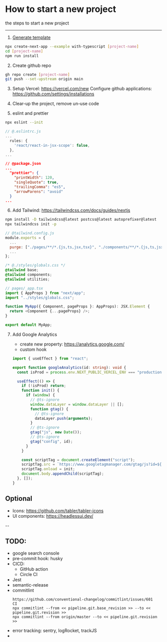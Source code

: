 # How to start a new project

the steps to start a new project

---

1. [Generate template](https://github.com/oahehc/react-vue-comparison/blob/master/CLI.md)

```sh
npx create-next-app --example with-typescript [project-name]
cd [project-name]
npm run install
```

2. Create github repo

```sh
gh repo create [project-name]
git push --set-upstream origin main
```

3. Setup Vercel: https://vercel.com/new
   Configure github applications: https://github.com/settings/installations

4. Clear-up the project, remove un-use code

5. eslint and prettier

```sh
npx eslint --init
```

```js
// @.eslintrc.js
...
  rules: {
    'react/react-in-jsx-scope': false,
  },
...
```

```json
// @package.json
...
  "prettier": {
    "printWidth": 120,
    "singleQuote": true,
    "trailingComma": "es5",
    "arrowParens": "avoid"
  }
...
```

6. Add Tailwind: https://tailwindcss.com/docs/guides/nextjs

```sh
npm install -D tailwindcss@latest postcss@latest autoprefixer@latest
npx tailwindcss init -p
```

```js
// @tailwind.config.js
module.exports = {
  ...
  purge: ["./pages/**/*.{js,ts,jsx,tsx}", "./components/**/*.{js,ts,jsx,tsx}"],
  ...
};
```

```css
/* @./styles/globals.css */
@tailwind base;
@tailwind components;
@tailwind utilities;
```

```ts
// pages/_app.tsx
import { AppProps } from "next/app";
import "../styles/globals.css";

function MyApp({ Component, pageProps }: AppProps): JSX.Element {
  return <Component {...pageProps} />;
}

export default MyApp;
```

7. Add Google Analytics

   - create new property: https://analytics.google.com/
   - custom hook

   ```typescript
   import { useEffect } from "react";

   export function googleAnalytics(id: string): void {
     const isProd = process.env.NEXT_PUBLIC_VERCEL_ENV === "production";

     useEffect(() => {
       if (!isProd) return;
       function init() {
         if (window) {
           // @ts-ignore
           window.dataLayer = window.dataLayer || [];
           function gtag() {
             // @ts-ignore
             dataLayer.push(arguments);
           }
           // @ts-ignore
           gtag("js", new Date());
           // @ts-ignore
           gtag("config", id);
         }
       }

       const scriptTag = document.createElement("script");
       scriptTag.src = `https://www.googletagmanager.com/gtag/js?id=${id}`;
       scriptTag.onload = init;
       document.body.appendChild(scriptTag);
     }, []);
   }
   ```



## Optional

- Icons: https://github.com/tabler/tabler-icons
- UI components: https://headlessui.dev/

--

## TODO:
- google search console
- pre-commit hook: husky
- CICD:
  - GitHub action
  - Circle CI
- Jest
- semantic-release
- commitlint
  ```
  https://github.com/conventional-changelog/commitlint/issues/601
  CI
  npx commitlint --from << pipeline.git.base_revision >> --to << pipeline.git.revision >>
  npx commitlint --from origin/master --to << pipeline.git.revision >>
  ```
- error tracking: sentry, logRocket, trackJS
- 
